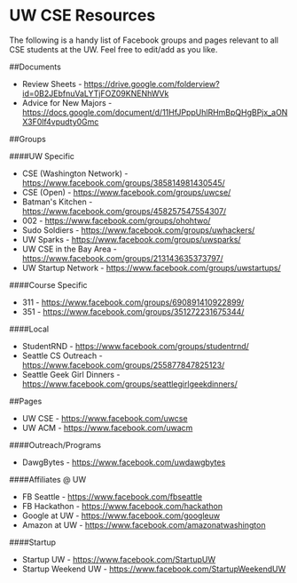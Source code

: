 UW CSE Resources
================

The following is a handy list of Facebook groups and pages relevant to all CSE students at the UW. Feel free to edit/add as you like.


##Documents

* Review Sheets - https://drive.google.com/folderview?id=0B2JEbfnuVaLYTjFOZ09KNENhWVk
* Advice for New Majors - https://docs.google.com/document/d/11HfJPppUhlRHmBpQHgBPjx_aONX3F0lf4vpudty0Gmc


##Groups

####UW Specific
* CSE (Washington Network) - https://www.facebook.com/groups/385814981430545/
* CSE (Open) - https://www.facebook.com/groups/uwcse/
* Batman's Kitchen - https://www.facebook.com/groups/458257547554307/
* 002 - https://www.facebook.com/groups/ohohtwo/
* Sudo Soldiers - https://www.facebook.com/groups/uwhackers/
* UW Sparks - https://www.facebook.com/groups/uwsparks/
* UW CSE in the Bay Area - https://www.facebook.com/groups/213143635373797/
* UW Startup Network - https://www.facebook.com/groups/uwstartups/

####Course Specific 
* 311 - https://www.facebook.com/groups/690891410922899/
* 351 - https://www.facebook.com/groups/351272231675344/

####Local
* StudentRND - https://www.facebook.com/groups/studentrnd/
* Seattle CS Outreach - https://www.facebook.com/groups/255877847825123/
* Seattle Geek Girl Dinners - https://www.facebook.com/groups/seattlegirlgeekdinners/ 


##Pages

* UW CSE - https://www.facebook.com/uwcse
* UW ACM - https://www.facebook.com/uwacm

####Outreach/Programs
* DawgBytes - https://www.facebook.com/uwdawgbytes

####Affiliates @ UW
* FB Seattle - https://www.facebook.com/fbseattle
* FB Hackathon - https://www.facebook.com/hackathon
* Google at UW - https://www.facebook.com/googleuw
* Amazon at UW - https://www.facebook.com/amazonatwashington

####Startup
* Startup UW - https://www.facebook.com/StartupUW
* Startup Weekend UW - https://www.facebook.com/StartupWeekendUW

